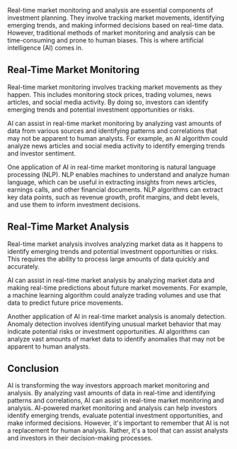 
Real-time market monitoring and analysis are essential components of investment planning. They involve tracking market movements, identifying emerging trends, and making informed decisions based on real-time data. However, traditional methods of market monitoring and analysis can be time-consuming and prone to human biases. This is where artificial intelligence (AI) comes in.

Real-Time Market Monitoring
---------------------------

Real-time market monitoring involves tracking market movements as they happen. This includes monitoring stock prices, trading volumes, news articles, and social media activity. By doing so, investors can identify emerging trends and potential investment opportunities or risks.

AI can assist in real-time market monitoring by analyzing vast amounts of data from various sources and identifying patterns and correlations that may not be apparent to human analysts. For example, an AI algorithm could analyze news articles and social media activity to identify emerging trends and investor sentiment.

One application of AI in real-time market monitoring is natural language processing (NLP). NLP enables machines to understand and analyze human language, which can be useful in extracting insights from news articles, earnings calls, and other financial documents. NLP algorithms can extract key data points, such as revenue growth, profit margins, and debt levels, and use them to inform investment decisions.

Real-Time Market Analysis
-------------------------

Real-time market analysis involves analyzing market data as it happens to identify emerging trends and potential investment opportunities or risks. This requires the ability to process large amounts of data quickly and accurately.

AI can assist in real-time market analysis by analyzing market data and making real-time predictions about future market movements. For example, a machine learning algorithm could analyze trading volumes and use that data to predict future price movements.

Another application of AI in real-time market analysis is anomaly detection. Anomaly detection involves identifying unusual market behavior that may indicate potential risks or investment opportunities. AI algorithms can analyze vast amounts of market data to identify anomalies that may not be apparent to human analysts.

Conclusion
----------

AI is transforming the way investors approach market monitoring and analysis. By analyzing vast amounts of data in real-time and identifying patterns and correlations, AI can assist in real-time market monitoring and analysis. AI-powered market monitoring and analysis can help investors identify emerging trends, evaluate potential investment opportunities, and make informed decisions. However, it's important to remember that AI is not a replacement for human analysis. Rather, it's a tool that can assist analysts and investors in their decision-making processes.
